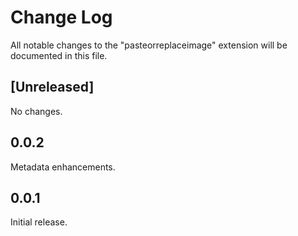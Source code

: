 # Change Log

All notable changes to the "pasteorreplaceimage" extension will be documented in this file.

## [Unreleased]

No changes.

## 0.0.2

Metadata enhancements.

## 0.0.1

Initial release.
